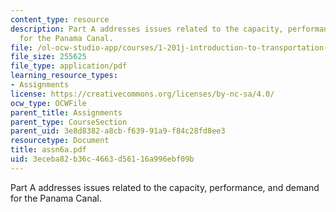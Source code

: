 ```yaml
---
content_type: resource
description: Part A addresses issues related to the capacity, performance, and demand
  for the Panama Canal.
file: /ol-ocw-studio-app/courses/1-201j-introduction-to-transportation-systems-fall-2006/3eceba82b36c4663d56116a996ebf09b_assn6a.pdf
file_size: 255625
file_type: application/pdf
learning_resource_types:
- Assignments
license: https://creativecommons.org/licenses/by-nc-sa/4.0/
ocw_type: OCWFile
parent_title: Assignments
parent_type: CourseSection
parent_uid: 3e8d8382-a8cb-f639-91a9-f84c28fd8ee3
resourcetype: Document
title: assn6a.pdf
uid: 3eceba82-b36c-4663-d561-16a996ebf09b
---
```

Part A addresses issues related to the capacity, performance, and demand for the Panama Canal.